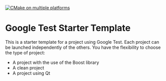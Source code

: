 [![CMake on multiple platforms](https://github.com/Rafail-Mukhutdinov/Torrent_Player/actions/workflows/cmake-multi-platform.yml/badge.svg)](https://github.com/Rafail-Mukhutdinov/Torrent_Player/actions/workflows/cmake-multi-platform.yml)

# Google Test Starter Template

This is a starter template for a project using Google Test. Each project can be launched independently of the others. You have the flexibility to choose the type of project:

- A project with the use of the Boost library
- A clean project
- A project using Qt

